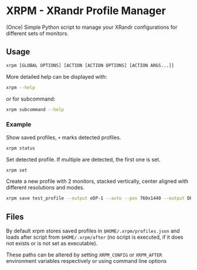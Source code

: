 # XRPM - XRandr Profile Manager

(Once) Simple Python script to manage your XRandr configurations for different sets of
monitors.

## Usage

```bash
xrpm [GLOBAL OPTIONS] [ACTION [ACTION OPTIONS] [ACTION ARGS...]]
```

More detailed help can be displayed with:
```bash
xrpm --help
```

or for subcommand:
```bash
xrpm subcommand --help
```

### Example

Show saved profiles, `+` marks detected profiles.

```bash
xrpm status
```

Set detected profile. If multiple are detected, the first one is set.

```bash
xrpm set
```

Create a new profile with 2 monitors, stacked vertically, center aligned with different resolutions and modes.

```bash
xrpm save test_profile --output eDP-1 --auto --pos 760x1440 --output DP-1 --mode 2560x1440 --rate 165 --pos 0x0
```

## Files

By default xrpm stores saved profiles in `$HOME/.xrpm/profiles.json` and loads after
script from `$HOME/.xrpm/after` (no script is executed, if it does not exists or
is not set as executable).

These paths can be altered by setting `XRPM_CONFIG` or `XRPM_AFTER` environment
variables respectively or using command line options
